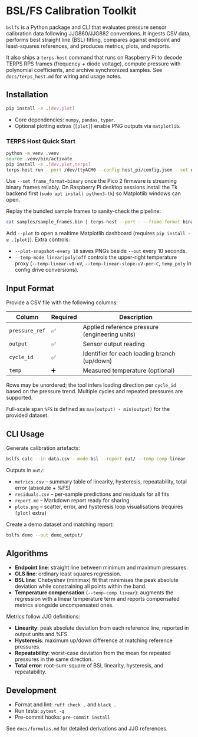 # BSL/FS Calibration Toolkit

`bslfs` is a Python package and CLI that evaluates pressure sensor calibration data following JJG860/JJG882 conventions. It ingests CSV data, performs best straight line (BSL) fitting, compares against endpoint and least-squares references, and produces metrics, plots, and reports.

It also ships a `terps-host` command that runs on Raspberry Pi to decode TERPS RPS frames (frequency + diode voltage), compute pressure with polynomial coefficients, and archive synchronized samples. See `docs/terps_host.md` for wiring and usage notes.

## Installation

```bash
pip install -e .[dev,plot]
```

- Core dependencies: `numpy`, `pandas`, `typer`.
- Optional plotting extras (`[plot]`) enable PNG outputs via `matplotlib`.

### TERPS Host Quick Start

```bash
python -m venv .venv
source .venv/bin/activate
pip install -e .[dev,plot,terps]
terps-host run --port /dev/ttyACM0 --config host_pi/config.json --set output_csv=run.csv
```

Use `--set frame_format=binary` once the Pico 2 firmware is streaming binary frames reliably.
On Raspberry Pi desktop sessions install the Tk backend first (`sudo apt install python3-tk`) so Matplotlib windows can open.

Replay the bundled sample frames to sanity-check the pipeline:

```bash
cat samples/sample_frames.bin | terps-host --port - --frame-format binary --set output_csv=replay.csv
```

Add `--plot` to open a realtime Matplotlib dashboard (requires `pip install -e .[plot]`).
Extra controls:

- `--plot-snapshot-every 10` saves PNGs beside `--out` every 10 seconds.
- `--temp-mode linear|poly|off` controls the upper-right temperature proxy (`--temp-linear-v0-uV`, `--temp-linear-slope-uV-per-C`, `temp_poly` in config drive conversions).

## Input Format

Provide a CSV file with the following columns:

| Column        | Required | Description                                  |
|---------------|----------|----------------------------------------------|
| `pressure_ref`| ✅        | Applied reference pressure (engineering units) |
| `output`      | ✅        | Sensor output reading                         |
| `cycle_id`    | ✅        | Identifier for each loading branch (up/down)  |
| `temp`        | ➕        | Measured temperature (optional)               |

Rows may be unordered; the tool infers loading direction per `cycle_id` based on the pressure trend. Multiple cycles and repeated pressures are supported.

Full-scale span `%FS` is defined as `max(output) - min(output)` for the provided dataset.

## CLI Usage

Generate calibration artefacts:

```bash
bslfs calc --in data.csv --mode bsl --report out/ --temp-comp linear
```

Outputs in `out/`:

- `metrics.csv` – summary table of linearity, hysteresis, repeatability, total error (absolute + %FS)
- `residuals.csv` – per-sample predictions and residuals for all fits
- `report.md` – Markdown report ready for sharing
- `plots.png` – scatter, error, and hysteresis loop visualisations (requires `[plot]` extra)

Create a demo dataset and matching report:

```bash
bslfs demo --out demo_output/
```

## Algorithms

- **Endpoint line**: straight line between minimum and maximum pressures.
- **OLS line**: ordinary least squares regression.
- **BSL line**: Chebyshev (minimax) fit that minimises the peak absolute deviation while constraining all points within the band.
- **Temperature compensation** (`--temp-comp linear`): augments the regression with a linear temperature term and reports compensated metrics alongside uncompensated ones.

Metrics follow JJG definitions:

- **Linearity**: peak absolute deviation from each reference line, reported in output units and %FS.
- **Hysteresis**: maximum up/down difference at matching reference pressures.
- **Repeatability**: worst-case deviation from the mean for repeated pressures in the same direction.
- **Total error**: root-sum-square of BSL linearity, hysteresis, and repeatability.

## Development

- Format and lint: `ruff check .` and `black .`
- Run tests: `pytest -q`
- Pre-commit hooks: `pre-commit install`

See `docs/formulas.md` for detailed derivations and JJG references.
